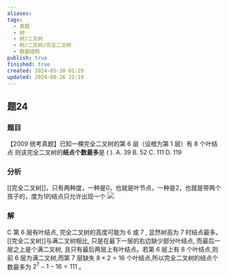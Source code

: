 ```yaml
---
aliases: 
tags:
  - 真题
  - 树
  - 树/二叉树
  - 树/二叉树/完全二叉树
  - 数据结构
publish: true
finished: true
created: 2024-05-30 01:29
updated: 2024-08-26 22:19
---
```

## 题24
### 题目
【2009 统考真题】已知一棵完全二叉树的第 6 层（设根为第 1 层）有 8 个叶结点 则该完全二叉树的**结点个数最多**是 ( ).
A. 39 
B. 52 
C. 111 
D. 119
### 分析
[[完全二叉树]]，只有两种度，一种是0，也就是叶节点，一种是2，也就是带两个孩子的，度为1的结点只允许出现一个
![](https://img.hwenyi.tech/202408272000148.webp)
### 解
C
第 6 层有叶结点, 完全二叉树的高度可能为 6 或 7 , 显然树高为 7 时结点最多。[[完全二叉树]]与满二叉树相比, 只是在最下一层的右边缺少部分叶结点, 而最后一层之上是个满二叉树, 且只有最后两层上有叶结点。若第 6 层上有 8 个叶结点,则前 6 层为满二叉树,而第 7 层缺失 $8 \times  2 = {16}$ 个叶结点,所以完全二叉树的结点个数最多为 ${2}^{7} - 1 - {16} = {111}$ 。